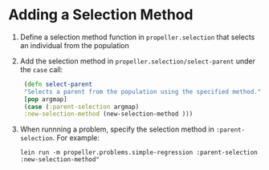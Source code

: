 # Adding a Selection Method

1. Define a selection method function in `propeller.selection` that selects an individual from the population
2. Add the selection method in `propeller.selection/select-parent` under the `case` call:

   ```clojure
    (defn select-parent
    "Selects a parent from the population using the specified method."
    [pop argmap]
    (case (:parent-selection argmap)
    :new-selection-method (new-selection-method )))
    ```
3. When runnning a problem, specify the selection method in `:parent-selection`. 
For example:
    ```
    lein run -m propeller.problems.simple-regression :parent-selection :new-selection-method"
    ```


